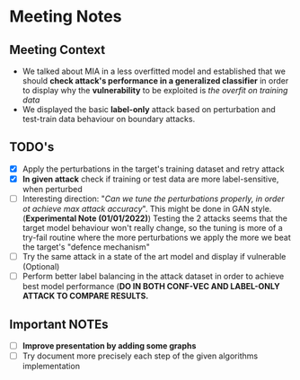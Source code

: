 # Meeting Notes


## Meeting Context
- We talked about MIA in a less overfitted model and established that we should __check attack's performance in a generalized classifier__ in order to display why the __vulnerability__ to be exploited is _the overfit on training data_ 
- We displayed the basic __label-only__ attack based on perturbation and test-train data behaviour on boundary attacks.

## TODO's
- [x] Apply the perturbations in the target's training dataset and retry attack
- [x] __In given attack__ check if training or test data are more label-sensitive, when perturbed
- [ ] Interesting direction: "_Can we tune the perturbations properly, in order ot achieve max attack accuracy_". This might be done in GAN style.
  (**Experimental Note (01/01/2022)**) Testing the 2 attacks seems that the target model behaviour won't really change, so the tuning is more of a try-fail routine where the more perturbations we apply the more we beat the target's "defence mechanism"
- [ ] Try the same attack in a state of the art model and display if vulnerable (Optional)
- [ ] Perform better label balancing in the attack dataset in order to achieve best model performance (**DO IN BOTH CONF-VEC AND LABEL-ONLY ATTACK TO COMPARE RESULTS.**

## Important NOTEs
- [ ] __Improve presentation by adding some graphs__
- [ ] Try document more precisely each step of the given algorithms implementation
